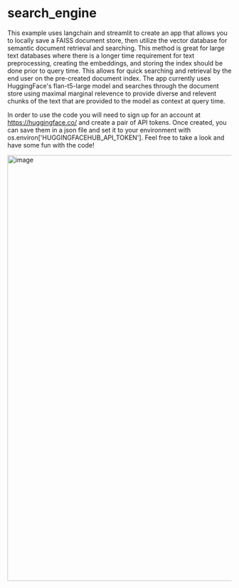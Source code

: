 # search_engine
This example uses langchain and streamlit to create an app that allows you to locally save a FAISS document store, then utilize the vector database for semantic document retrieval and searching. This method is great for large text databases where there is a longer time requirement for text preprocessing, creating the embeddings, and storing the index should be done prior to query time. This allows for quick searching and retrieval by the end user on the pre-created document index. The app currently uses HuggingFace's flan-t5-large model and searches through the document store using maximal marginal relevence to provide diverse and relevent chunks of the text that are provided to the model as context at query time.

In order to use the code you will need to sign up for an account at <a href="https://huggingface.co/">https://huggingface.co/</a> and create a pair of API tokens. Once created, you can save them in a json file and set it to your environment with os.environ['HUGGINGFACEHUB_API_TOKEN']. Feel free to take a look and have some fun with the code!

<img width="956" alt="image" src="https://github.com/DylanRowe4/langchain_examples/assets/43864012/db5af724-0cc2-4a53-b2a7-8cd5dd5368b1">

